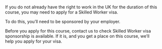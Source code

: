 If you do not already have the right to work in the UK for the duration of this course, you may need to apply for a Skilled Worker visa.

To do this, you’ll need to be sponsored by your employer.

Before you apply for this course, contact us to check Skilled Worker visa sponsorship is available. If it is, and you get a place on this course, we’ll help you apply for your visa.
